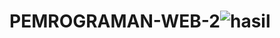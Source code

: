 # PEMROGRAMAN-WEB-2![hasil](https://github.com/Fandiy306/PEMROGRAMAN-WEB-2/assets/132991574/c2f66fb8-a8eb-4f18-99c7-8e294a093efe)
